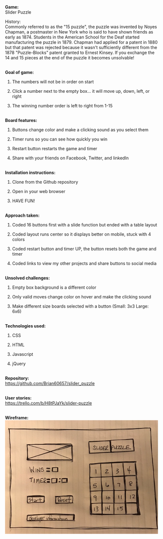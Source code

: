 **Game:**<br>
Slider Puzzle<br>

History:<br>
Commonly referred to as the "15 puzzle", the puzzle was invented by Noyes Chapman, a postmaster in New York who is said to have shown friends as early as 1874.  Students in the American School for the Deaf started manufacturing the puzzle in 1879.  Chapman had applied for a patent in 1880 but that patent was rejected because it wasn't sufficiently different from the 1878 "Puzzle-Blocks" patent granted to Ernest Kinsey.  If you exchange the 14 and 15 pieces at the end of the puzzle it becomes unsolvable!<br><br>

**Goal of game:**<br>

1. The numbers will not be in order on start<br>

2. Click a number next to the empty box... it will move up, down, left, or right<br>

3. The winning number order is left to right from 1-15<br><br>

**Board features:**<br>

1. Buttons change color and make a clicking sound as you select them<br>

2. Timer runs so you can see how quickly you win<br>

3. Restart button restarts the game and timer<br>

4. Share with your friends on Facebook, Twitter, and linkedIn<br><br>

**Installation instructions:**<br>

1. Clone from the Github repository<br>

2. Open in your web browser<br>

3. HAVE FUN!<br><br>

**Approach taken:**<br>

1. Coded 16 buttons first with a slide function but ended with a table layout<br>

2. Coded layout runs center so it displays better on mobile, stuck with 4 colors<br>

3. Coded restart button and timer UP, the button resets both the game and timer<br>

4. Coded links to view my other projects and share buttons to social media<br><br>

**Unsolved challenges:**<br>

1. Empty box background is a different color<br>

2. Only valid moves change color on hover and make the clicking sound<br>

3. Make different size boards selected with a button (Small: 3x3 Large: 6x6)<br><br>

**Technologies used:**<br>

1. CSS<br>

2. HTML<br>

3. Javascript<br>

4. jQuery<br><br>

**Repository:**<br>
<https://github.com/Brian60657/slider_puzzle><br><br>

**User stories:**<br>
<https://trello.com/b/H8tPJaYk/slider-puzzle><br><br>

**Wireframe:**<br>
![alt text](assets/wireframe.jpg)<br><br>
